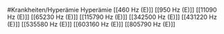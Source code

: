 #Krankheiten/Hyperämie
Hyperämie
[[460 Hz (E)]]
[[950 Hz (E)]]
[[11090 Hz (E)]]
[[65230 Hz (E)]]
[[115790 Hz (E)]]
[[342500 Hz (E)]]
[[431220 Hz (E)]]
[[535580 Hz (E)]]
[[603160 Hz (E)]]
[[805790 Hz (E)]]